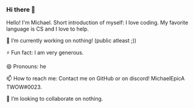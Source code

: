 ### Hi there 👋

<!--
**MichaelEpicA/MichaelEpicA** is a ✨ _special_ ✨ repository because its `README.md` (this file) appears on your GitHub profile.

Here are some ideas to get you started:

- 🔭 I’m currently working on ...
- 🌱 I’m currently learning ...
- 👯 I’m looking to collaborate on ...
- 🤔 I’m looking for help with ...
- 💬 Ask me about ...
- 📫 How to reach me: ...
- 😄 Pronouns: ...
- ⚡ Fun fact: ...
-->

Hello! I'm Michael. Short introduction of myself: I love coding. My favorite language is CS and I love to help.

🔭 I’m currently working on nothing! (public atleast ;))

⚡ Fun fact: I am very generous.

😄 Pronouns: he

📫 How to reach me: Contact me on GitHub or on discord! MichaelEpicA TWOW#0023.

👯 I’m looking to collaborate on nothing.
